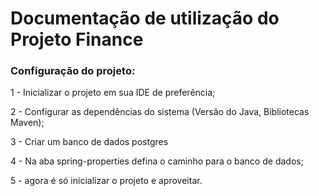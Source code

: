 # Documentação de utilização do Projeto Finance

### Configuração do projeto:
1 - Inicializar o projeto em sua IDE de preferência;

2 - Configurar as dependências do sistema (Versão do Java, Bibliotecas Maven);

3 - Criar um banco de dados postgres

4 - Na aba spring-properties defina o caminho para o banco de dados;

5 - agora é só inicializar o projeto e aproveitar.

